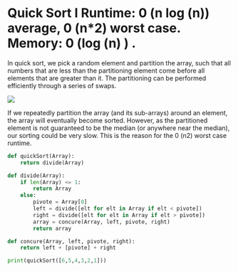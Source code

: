 # Quick Sort I Runtime: 0 (n log (n)) average, 0 (n*2) worst case. Memory: 0 (log (n) ) .  

In quick sort, we pick a random element and partition the array, such that all numbers that are less than the partitioning element come before all elements that are greater than it. The partitioning can be performed efficiently through a series of swaps.  

![](https://miro.medium.com/max/1400/1*XNXraasGW-D_YZq-Yuep9g.png)
  
If we repeatedly partition the array (and its sub-arrays) around an element, the array will eventually become sorted. However, as the partitioned element is not guaranteed to be the median (or anywhere near the median), our sorting could be very slow. This is the reason for the 0 (n2) worst case runtime.  

```python
def quickSort(Array):
	return divide(Array)

def divide(Array):
    if len(Array) <= 1:
	    return Array
    else:
        pivote = Array[0]
        left = divide([elt for elt in Array if elt < pivote])
        right = divide([elt for elt in Array if elt > pivote])
        array = concure(Array, left, pivote, right)
        return array

def concure(Array, left, pivote, right):
    return left + [pivote] + right

print(quickSort([6,5,4,3,2,1]))
```  
  